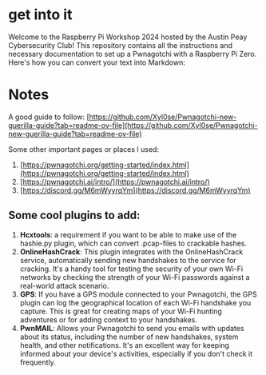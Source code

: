 # get into it

Welcome to the Raspberry Pi Workshop 2024 hosted by the Austin Peay Cybersecurity Club! This repository contains all the instructions and necessary documentation to set up a Pwnagotchi with a Raspberry Pi Zero.
Here's how you can convert your text into Markdown:

# Notes

A good guide to follow: [https://github.com/Xyl0se/Pwnagotchi-new-guerilla-guide?tab=readme-ov-file](https://github.com/Xyl0se/Pwnagotchi-new-guerilla-guide?tab=readme-ov-file)

Some other important pages or places I used:
  1. [https://pwnagotchi.org/getting-started/index.html](https://pwnagotchi.org/getting-started/index.html)
  2. [https://pwnagotchi.ai/intro/](https://pwnagotchi.ai/intro/)
  3. [https://discord.gg/M6mWyyrqYm](https://discord.gg/M6mWyyrqYm)

## Some cool plugins to add:

1. **Hcxtools**: a requirement if you want to be able to make use of the hashie.py plugin, which can convert .pcap-files to crackable hashes.
2. **OnlineHashCrack**: This plugin integrates with the OnlineHashCrack service, automatically sending new handshakes to the service for cracking. It's a handy tool for testing the security of your own Wi-Fi networks by checking the strength of your Wi-Fi passwords against a real-world attack scenario.
3. **GPS**: If you have a GPS module connected to your Pwnagotchi, the GPS plugin can log the geographical location of each Wi-Fi handshake you capture. This is great for creating maps of your Wi-Fi hunting adventures or for adding context to your handshakes.
4. **PwnMAIL**: Allows your Pwnagotchi to send you emails with updates about its status, including the number of new handshakes, system health, and other notifications. It's an excellent way for keeping informed about your device's activities, especially if you don't check it frequently.

